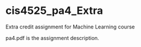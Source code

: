 # cis4525_pa4_Extra

Extra credit assignment for Machine Learning course

pa4.pdf is the assignment description.
